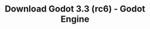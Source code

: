 ---
# Generated by /tools/generators/src/download_archive_generator !!! do not edit by hand !!!
title: 'Download Godot 3.3 (rc6) - Godot Engine'
type: 'download/archive'
name: '3.3'
flavor: 'rc6'
release_date: '2021-03-19T03:00:00-00:00'
release_notes: 'article/release-candidate-godot-3-3-rc-6/'
primaryPlatforms:
  - 'android.apk'
  - 'macos.universal'
  - 'windows.64'
  - 'linux_server.headless.64'
  - 'web'
  - 'templates'
links:
  android.apk:
    name: 'android.apk'
    title: 'Android'
    caption: 'APK Universal (ARM64 + ARMv7 + x86_64 + x86)'
    tags:
      - 'APK download'
      - 'ARM64/v7'
      - 'x86 (64 & 32 bit)'
    hosts:
      github_builds:
        regular: 'https://github.com/godotengine/godot-builds/releases/download/3.3-rc6/Godot_v3.3-rc6_android_editor.apk'
        mono: '#'
      github:
        regular: 'https://github.com/godotengine/godot/releases/download/3.3-rc6/Godot_v3.3-rc6_android_editor.apk'
        mono: '#'
  macos.universal:
    name: 'macos.universal'
    title: 'macOS'
    caption: 'Universal (x86_64 + Silício da Apple)'
    tags:
      - 'Intel/Apple Silicon'
      - '64 bit'
    hosts:
      github_builds:
        regular: 'https://github.com/godotengine/godot-builds/releases/download/3.3-rc6/Godot_v3.3-rc6_osx.universal.zip'
        mono: 'https://github.com/godotengine/godot-builds/releases/download/3.3-rc6/Godot_v3.3-rc6_mono_osx.universal.zip'
      github:
        regular: 'https://github.com/godotengine/godot/releases/download/3.3-rc6/Godot_v3.3-rc6_osx.universal.zip'
        mono: 'https://github.com/godotengine/godot/releases/download/3.3-rc6/Godot_v3.3-rc6_mono_osx.universal.zip'
  windows.64:
    name: 'windows.64'
    title: 'Windows'
    caption: 'Padrão (x86_64)'
    tags:
      - '64 bit'
    hosts:
      github_builds:
        regular: 'https://github.com/godotengine/godot-builds/releases/download/3.3-rc6/Godot_v3.3-rc6_win64.exe.zip'
        mono: 'https://github.com/godotengine/godot-builds/releases/download/3.3-rc6/Godot_v3.3-rc6_mono_win64.zip'
      github:
        regular: 'https://github.com/godotengine/godot/releases/download/3.3-rc6/Godot_v3.3-rc6_win64.exe.zip'
        mono: 'https://github.com/godotengine/godot/releases/download/3.3-rc6/Godot_v3.3-rc6_mono_win64.zip'
  linux_server.headless.64:
    name: 'linux_server.headless.64'
    title: 'Linux Server'
    caption: 'Headless (x86_64)'
    tags:
      - '64 bit'
      - 'Headless'
    hosts:
      github_builds:
        regular: 'https://github.com/godotengine/godot-builds/releases/download/3.3-rc6/Godot_v3.3-rc6_linux_headless.64.zip'
        mono: 'https://github.com/godotengine/godot-builds/releases/download/3.3-rc6/Godot_v3.3-rc6_mono_linux_headless_64.zip'
      github:
        regular: 'https://github.com/godotengine/godot/releases/download/3.3-rc6/Godot_v3.3-rc6_linux_headless.64.zip'
        mono: 'https://github.com/godotengine/godot/releases/download/3.3-rc6/Godot_v3.3-rc6_mono_linux_headless_64.zip'
  web:
    name: 'web'
    title: 'Editor Web'
    caption: ''
    tags:
      - 'Self-hosted'
      - 'Cross-platform'
    hosts:
      github_builds:
        regular: 'https://github.com/godotengine/godot-builds/releases/download/3.3-rc6/Godot_v3.3-rc6_web_editor.zip'
        mono: '#'
      github:
        regular: 'https://github.com/godotengine/godot/releases/download/3.3-rc6/Godot_v3.3-rc6_web_editor.zip'
        mono: '#'
  linux.64:
    name: 'linux.64'
    title: 'Linux'
    caption: 'Padrão (x86_64)'
    tags:
      - '64 bit'
    hosts:
      github_builds:
        regular: 'https://github.com/godotengine/godot-builds/releases/download/3.3-rc6/Godot_v3.3-rc6_x11.64.zip'
        mono: 'https://github.com/godotengine/godot-builds/releases/download/3.3-rc6/Godot_v3.3-rc6_mono_x11_64.zip'
      github:
        regular: 'https://github.com/godotengine/godot/releases/download/3.3-rc6/Godot_v3.3-rc6_x11.64.zip'
        mono: 'https://github.com/godotengine/godot/releases/download/3.3-rc6/Godot_v3.3-rc6_mono_x11_64.zip'
  linux.32:
    name: 'linux.32'
    title: 'Linux'
    caption: 'Padrão (x86)'
    tags:
      - '32 bit'
    hosts:
      github_builds:
        regular: 'https://github.com/godotengine/godot-builds/releases/download/3.3-rc6/Godot_v3.3-rc6_x11.32.zip'
        mono: 'https://github.com/godotengine/godot-builds/releases/download/3.3-rc6/Godot_v3.3-rc6_mono_x11_32.zip'
      github:
        regular: 'https://github.com/godotengine/godot/releases/download/3.3-rc6/Godot_v3.3-rc6_x11.32.zip'
        mono: 'https://github.com/godotengine/godot/releases/download/3.3-rc6/Godot_v3.3-rc6_mono_x11_32.zip'
  windows.32:
    name: 'windows.32'
    title: 'Windows'
    caption: 'Padrão (x86)'
    tags:
      - '32 bit'
    hosts:
      github_builds:
        regular: 'https://github.com/godotengine/godot-builds/releases/download/3.3-rc6/Godot_v3.3-rc6_win32.exe.zip'
        mono: 'https://github.com/godotengine/godot-builds/releases/download/3.3-rc6/Godot_v3.3-rc6_mono_win32.zip'
      github:
        regular: 'https://github.com/godotengine/godot/releases/download/3.3-rc6/Godot_v3.3-rc6_win32.exe.zip'
        mono: 'https://github.com/godotengine/godot/releases/download/3.3-rc6/Godot_v3.3-rc6_mono_win32.zip'
  linux_server.64:
    name: 'linux_server.64'
    title: 'Servidor Linux'
    caption: 'Padrão (x86_64)'
    tags:
      - '64 bit'
    hosts:
      github_builds:
        regular: 'https://github.com/godotengine/godot-builds/releases/download/3.3-rc6/Godot_v3.3-rc6_linux_server.64.zip'
        mono: 'https://github.com/godotengine/godot-builds/releases/download/3.3-rc6/Godot_v3.3-rc6_mono_linux_server_64.zip'
      github:
        regular: 'https://github.com/godotengine/godot/releases/download/3.3-rc6/Godot_v3.3-rc6_linux_server.64.zip'
        mono: 'https://github.com/godotengine/godot/releases/download/3.3-rc6/Godot_v3.3-rc6_mono_linux_server_64.zip'
  aar_library:
    name: 'aar_library'
    title: 'Biblioteca de AAR'
    caption: ''
    tags:
      - 'Android plugins'
      - 'Java'
      - 'Kotlin'
    hosts:
      github_builds:
        regular: 'https://github.com/godotengine/godot-builds/releases/download/3.3-rc6/godot-lib.3.3.rc6.release.aar'
        mono: 'https://github.com/godotengine/godot-builds/releases/download/3.3-rc6/godot-lib.3.3.rc6.mono.release.aar'
      github:
        regular: 'https://github.com/godotengine/godot/releases/download/3.3-rc6/godot-lib.3.3.rc6.release.aar'
        mono: 'https://github.com/godotengine/godot/releases/download/3.3-rc6/godot-lib.3.3.rc6.mono.release.aar'
  templates:
    name: 'templates'
    title: 'Modelos de exportação'
    caption: ''
    tags:
      - 'Utilizado para exportar os seus jogos para todas as plataformas suportadas'
    hosts:
      github_builds:
        regular: 'https://github.com/godotengine/godot-builds/releases/download/3.3-rc6/Godot_v3.3-rc6_export_templates.tpz'
        mono: 'https://github.com/godotengine/godot-builds/releases/download/3.3-rc6/Godot_v3.3-rc6_mono_export_templates.tpz'
      github:
        regular: 'https://github.com/godotengine/godot/releases/download/3.3-rc6/Godot_v3.3-rc6_export_templates.tpz'
        mono: 'https://github.com/godotengine/godot/releases/download/3.3-rc6/Godot_v3.3-rc6_mono_export_templates.tpz'
---
